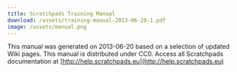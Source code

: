 ```yaml
---
title: Scratchpads Training Manual
download: /assets/training-manual-2013-06-20-1.pdf
image: /assets/manual.png
---
```


This manual was generated on 2013-06-20 based on a selection of updated Wiki pages. This manual is distributed under CC0. Access all Scratchpads documentation at [http://help.scratchpads.eu](http://help.scratchpads.eu)